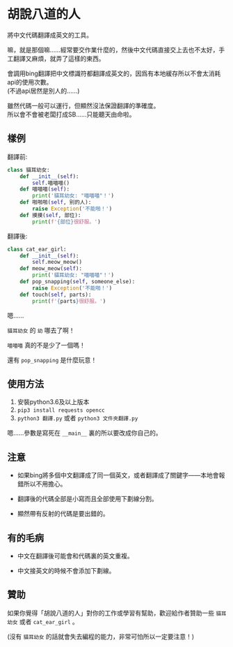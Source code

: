 # 胡說八道的人

將中文代碼翻譯成英文的工具。

嘛，就是那個嘛……經常要交作業什麼的，然後中文代碼直接交上去也不太好，手工翻譯又麻煩，就弄了這樣的東西。

會調用bing翻譯把中文標識符都翻譯成英文的，因爲有本地緩存所以不會太消耗api的使用次數。   
(不過api居然是別人的……)

雖然代碼一般可以運行，但顯然沒法保證翻譯的準確度。   
所以會不會被老闆打成SB……只能聽天由命啦。

## 樣例

翻譯前: 

```python
class 貓耳幼女:
    def __init__(self):
        self.喵喵喵()
    def 喵喵喵(self):
        print('貓耳幼女: "喵喵喵"！')
    def 啪啪啪(self, 别的人):
        raise Exception('不能啪！')
    def 摸摸(self, 部位):
        print(f'{部位}很舒服。')
```

翻譯後: 

```python
class cat_ear_girl:
    def __init__(self):
        self.meow_meow()
    def meow_meow(self):
        print('貓耳幼女: "喵喵喵"！')
    def pop_snapping(self, someone_else):
        raise Exception('不能啪！')
    def touch(self, parts):
        print(f'{parts}很舒服。')
```

嗯……

`貓耳幼女` 的 `幼` 哪去了啊！

`喵喵喵` 真的不是少了一個嗎！

還有 `pop_snapping` 是什麼玩意！

## 使用方法

1.  安裝python3.6及以上版本
2.  `pip3 install requests opencc`
3.  `python3 翻譯.py` 或者 `python3 文件夾翻譯.py`

嗯……參數是寫死在 `__main__` 裏的所以要改成你自己的。

## 注意

+ 如果bing將多個中文翻譯成了同一個英文，或者翻譯成了關鍵字——本地會報錯所以不用擔心。

+ 翻譯後的代碼全部是小寫而且全部使用下劃線分割。

+ 顯然帶有反射的代碼是要出錯的。


## 有的毛病

+ 中文在翻譯後可能會和代碼裏的英文重複。

+ 中文接英文的時候不會添加下劃線。

## 贊助

如果你覺得「胡說八道的人」對你的工作或學習有幫助，歡迎給作者贊助一些 `貓耳幼女` 或者 `cat_ear_girl` 。

(沒有 `貓耳幼女` 的話就會失去編程的能力，非常可怕所以一定要注意！)

